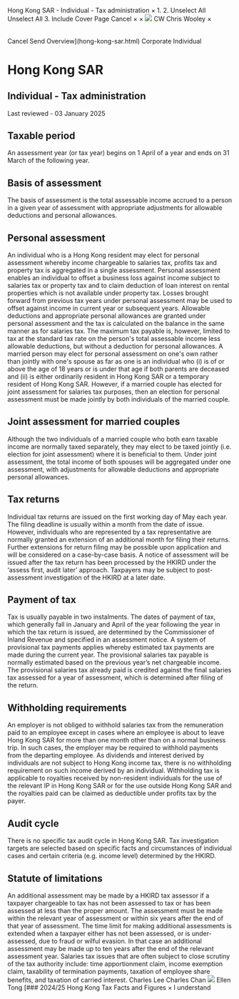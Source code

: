 Hong Kong SAR - Individual - Tax administration
×
1.
2.
Unselect All
Unselect All
3.
Include Cover Page
Cancel
×
×
![](-/media/world-wide-tax-summaries/attachments/global---chris-wooley.ashx%3Frev=ac5e5f3223b34096b1afc2a6009c7320&revision=ac5e5f32-23b3-4096-b1af-c2a6009c7320&hash=859B7ADC84DC2CBEC9760E9E6EE7DE6D0A8BFCDF)
CW
Chris Wooley
×
######
Cancel
Send
Overview](hong-kong-sar.html)
Corporate
Individual
# Hong Kong SAR
## Individual - Tax administration
Last reviewed - 03 January 2025
## Taxable period
An assessment year (or tax year) begins on 1 April of a year and ends on 31 March of the following year.
## Basis of assessment
The basis of assessment is the total assessable income accrued to a person in a given year of assessment with appropriate adjustments for allowable deductions and personal allowances.
## Personal assessment
An individual who is a Hong Kong resident may elect for personal assessment whereby income chargeable to salaries tax, profits tax and property tax is aggregated in a single assessment. Personal assessment enables an individual to offset a business loss against income subject to salaries tax or property tax and to claim deduction of loan interest on rental properties which is not available under property tax. Losses brought forward from previous tax years under personal assessment may be used to offset against income in current year or subsequent years. Allowable deductions and appropriate personal allowances are granted under personal assessment and the tax is calculated on the balance in the same manner as for salaries tax. The maximum tax payable is, however, limited to tax at the standard tax rate on the person's total assessable income less allowable deductions, but without a deduction for personal allowances.
A married person may elect for personal assessment on one's own rather than jointly with one's spouse as far as one is an individual who (i) is of or above the age of 18 years or is under that age if both parents are deceased and (ii) is either ordinarily resident in Hong Kong SAR or a temporary resident of Hong Kong SAR.
However, if a married couple has elected for joint assessment for salaries tax purposes, then an election for personal assessment must be made jointly by both individuals of the married couple.
## Joint assessment for married couples
Although the two individuals of a married couple who both earn taxable income are normally taxed separately, they may elect to be taxed jointly (i.e. election for joint assessment) where it is beneficial to them.
Under joint assessment, the total income of both spouses will be aggregated under one assessment, with adjustments for allowable deductions and appropriate personal allowances.
## Tax returns
Individual tax returns are issued on the first working day of May each year. The filing deadline is usually within a month from the date of issue. However, individuals who are represented by a tax representative are normally granted an extension of an additional month for filing their returns. Further extensions for return filing may be possible upon application and will be considered on a case-by-case basis.
A notice of assessment will be issued after the tax return has been processed by the HKIRD under the ‘assess first, audit later’ approach. Taxpayers may be subject to post-assessment investigation of the HKIRD at a later date.
## Payment of tax
Tax is usually payable in two instalments. The dates of payment of tax, which generally fall in January and April of the year following the year in which the tax return is issued, are determined by the Commissioner of Inland Revenue and specified in an assessment notice. A system of provisional tax payments applies whereby estimated tax payments are made during the current year. The provisional salaries tax payable is normally estimated based on the previous year’s net chargeable income. The provisional salaries tax already paid is credited against the final salaries tax assessed for a year of assessment, which is determined after filing of the return.
## Withholding requirements
An employer is not obliged to withhold salaries tax from the remuneration paid to an employee except in cases where an employee is about to leave Hong Kong SAR for more than one month other than on a normal business trip. In such cases, the employer may be required to withhold payments from the departing employee.
As dividends and interest derived by individuals are not subject to Hong Kong income tax, there is no withholding requirement on such income derived by an individual.
Withholding tax is applicable to royalties received by non-resident individuals for the use of the relevant IP in Hong Kong SAR or for the use outside Hong Kong SAR and the royalties paid can be claimed as deductible under profits tax by the payer.
## Audit cycle
There is no specific tax audit cycle in Hong Kong SAR. Tax investigation targets are selected based on specific facts and circumstances of individual cases and certain criteria (e.g. income level) determined by the HKIRD.
## Statute of limitations
An additional assessment may be made by a HKIRD tax assessor if a taxpayer chargeable to tax has not been assessed to tax or has been assessed at less than the proper amount. The assessment must be made within the relevant year of assessment or within six years after the end of that year of assessment. The time limit for making additional assessments is extended when a taxpayer either has not been assessed, or is under-assessed, due to fraud or wilful evasion. In that case an additional assessment may be made up to ten years after the end of the relevant assessment year.
Salaries tax issues that are often subject to close scrutiny of the tax authority include: time apportionment claim, income exemption claim, taxability of termination payments, taxation of employee share benefits, and taxation of carried interest.
Charles Lee
Charles Chan
![](-/media/world-wide-tax-summaries/hongkongsarellen-tongellen-tongjpg20240130020708076.ashx%3Frev=6b74fbfb9e554bfcbc4541a52226486a&revision=6b74fbfb-9e55-4bfc-bc45-41a52226486a&hash=497AF92EAC866C6304CE606B064D0180426E8247)
Ellen Tong
[### 2024/25 Hong Kong Tax Facts and Figures
×
I understand